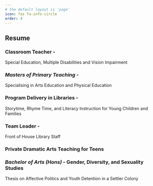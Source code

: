 ```yaml
---
# the default layout is 'page'
icon: fas fa-info-circle
order: 4
---
```


## Resume

### Classroom Teacher - 

Special Education, Multiple Disabilities and Vision Impairment

### *Masters of Primary Teaching* - 

Specialising in Arts Education and Physical Education

### Program Delivery in Libraries - 

Storytime, Rhyme Time, and Literacy Instruction for Young Children and Families

### Team Leader - 

Front of House Library Staff

### Private Dramatic Arts Teaching for Teens



### *Bachelor of Arts (Hons)* - Gender, Diversity, and Sexuality Studies

Thesis on Affective Politics and Youth Detention in a Settler Colony

